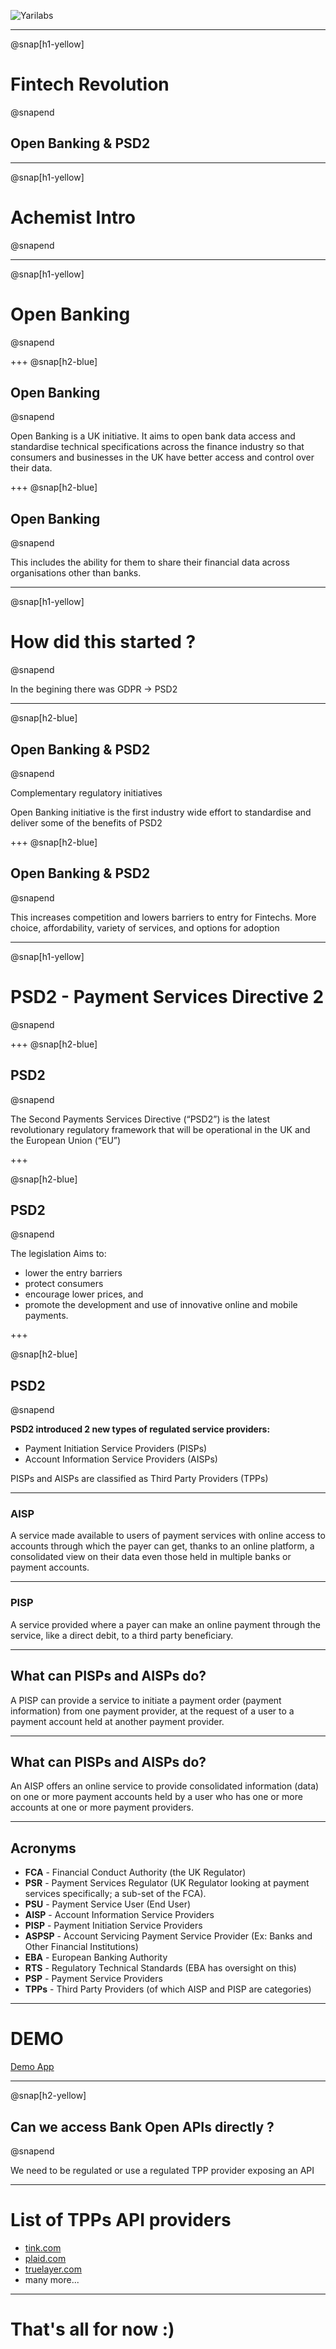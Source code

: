 
![Yarilabs](assets/yarilabs_logo_vH_signature_neg_transp.png)

---

@snap[h1-yellow]
# Fintech Revolution 
@snapend

## Open Banking & PSD2  

---

@snap[h1-yellow]
# Achemist Intro
@snapend

---

@snap[h1-yellow]
# Open Banking
@snapend

+++
@snap[h2-blue]
## Open Banking
@snapend

Open Banking is a UK initiative. 
It aims to open bank data access and standardise technical specifications 
across the finance industry so that consumers and businesses in the UK have 
better access and control over their data. 

+++
@snap[h2-blue]
## Open Banking
@snapend

This includes the ability for them to share their financial data across 
organisations other than banks.

---

@snap[h1-yellow]
# How did this started ? 
@snapend

In the begining there was GDPR -> PSD2

---
@snap[h2-blue]
## Open Banking & PSD2
@snapend

Complementary regulatory initiatives

Open Banking initiative is the first industry wide effort to 
standardise and deliver some of the benefits of PSD2

+++
@snap[h2-blue]
## Open Banking & PSD2
@snapend

This increases competition and lowers barriers to entry for Fintechs. 
More choice, affordability, variety of services, and options for adoption

---

@snap[h1-yellow]
# PSD2 - Payment Services Directive 2
@snapend

+++
@snap[h2-blue]
## PSD2 
@snapend


The Second Payments Services Directive (“PSD2”) is the latest revolutionary 
regulatory framework that will be operational in the UK and the European Union (“EU”) 

+++

@snap[h2-blue]
## PSD2 
@snapend

The legislation Aims to:

* lower the entry barriers
* protect consumers
* encourage lower prices, and
* promote the development and use of innovative online and mobile payments.

+++

@snap[h2-blue]
## PSD2 
@snapend

**PSD2  introduced 2 new types of regulated service providers:**

* Payment Initiation Service Providers (PISPs)
* Account Information Service Providers (AISPs)

PISPs and AISPs are classified as Third Party Providers (TPPs)

---

### AISP

A service made available to users of payment services with online access 
to accounts through which the payer can get, thanks to an online platform, 
a consolidated view on their data even those held in multiple banks or payment accounts.

---

### PISP
A service provided where a payer can make an online payment through the service, 
like a direct debit, to a third party beneficiary.

---

## What can PISPs and AISPs do?

A PISP can provide a service to initiate a payment order (payment information) 
from one payment provider, at the request of a user to a payment account held at 
another payment provider.

---

## What can PISPs and AISPs do?

An AISP offers an online service to provide consolidated information (data) 
on one or more payment accounts held by a user who has one or more accounts at 
one or more payment providers.

---

## Acronyms

* **FCA** 	- Financial Conduct Authority (the UK Regulator)
* **PSR** 	- Payment Services Regulator (UK Regulator looking at payment 	services specifically; a sub-set of the FCA).
* **PSU** 	- Payment Service User (End User)
* **AISP** 	- Account Information Service Providers
* **PISP**	- Payment Initiation Service Providers
* **ASPSP** - Account Servicing Payment Service Provider (Ex: Banks and Other Financial Institutions)
* **EBA** 	- European Banking Authority
* **RTS** 	- Regulatory Technical Standards (EBA has oversight on this)
* **PSP** 	- Payment Service Providers
* **TPPs** 	- Third Party Providers (of which AISP and PISP are categories)

---

# DEMO

[Demo App](https://demo.truelayer.com/)

---

@snap[h2-yellow]
## Can we access Bank Open APIs directly ? 
@snapend

We need to be regulated or use a  regulated TPP provider exposing an API

---

# List of TPPs API providers 

* [tink.com](http://www.tink.com/)
* [plaid.com](http://plaid.com/)
* [truelayer.com](https://truelayer.com/)
* many more...

---

# That's all for now :)

